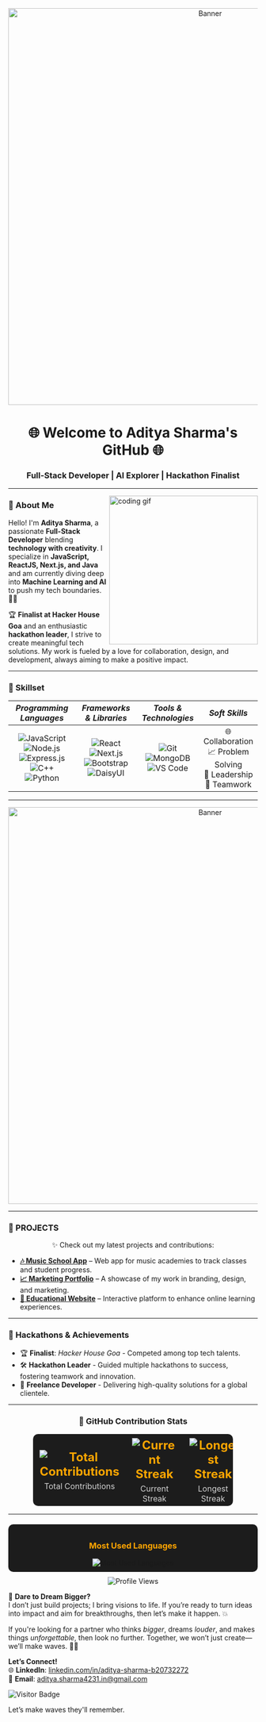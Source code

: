 
<div align="center">
  <img src="https://mir-s3-cdn-cf.behance.net/project_modules/max_1200/79731568097599.5b50bca477735.jpg" alt="Banner" width="800"/>
</div>

<h1 align="center">🌐 Welcome to Aditya Sharma's GitHub 🌐</h1>
<h3 align="center">Full-Stack Developer | AI Explorer | Hackathon Finalist</h3>



---

<img align="right" src="https://cdn.dribbble.com/users/720825/screenshots/3253310/slim-jim-_dribbble_-_800x600_.gif" width="300" alt="coding gif" />

### 👋 About Me

Hello! I'm **Aditya Sharma**, a passionate **Full-Stack Developer** blending **technology with creativity**. I specialize in **JavaScript, ReactJS, Next.js, and Java** and am currently diving deep into **Machine Learning and AI** to push my tech boundaries. 🧑‍💻 

🏆 **Finalist at Hacker House Goa** and an enthusiastic **hackathon leader**, I strive to create meaningful tech solutions. My work is fueled by a love for collaboration, design, and development, always aiming to make a positive impact.

---

### 🚀 Skillset

<div align="center">

| *Programming Languages* | *Frameworks & Libraries* | *Tools & Technologies* | *Soft Skills* |
|:--------------------------:|:--------------------------:|:-------------------------:|:---------------:|
| ![JavaScript](https://img.shields.io/badge/-JavaScript-F7DF1E?style=for-the-badge&logo=javascript&logoColor=black) ![Node.js](https://img.shields.io/badge/-Node.js-339933?style=for-the-badge&logo=node.js&logoColor=white) ![Express.js](https://img.shields.io/badge/-Express.js-000000?style=for-the-badge&logo=express&logoColor=white) ![C++](https://img.shields.io/badge/-C++-00599C?style=for-the-badge&logo=cplusplus&logoColor=white) ![Python](https://img.shields.io/badge/-Python-3776AB?style=for-the-badge&logo=python&logoColor=white) | ![React](https://img.shields.io/badge/-React-61DAFB?style=for-the-badge&logo=react&logoColor=black) ![Next.js](https://img.shields.io/badge/-Next.js-000000?style=for-the-badge&logo=next.js&logoColor=white) ![Bootstrap](https://img.shields.io/badge/-Bootstrap-563D7C?style=for-the-badge&logo=bootstrap&logoColor=white) ![DaisyUI](https://img.shields.io/badge/-DaisyUI-3B82F6?style=for-the-badge&logoColor=white) | ![Git](https://img.shields.io/badge/-Git-F05032?style=for-the-badge&logo=git&logoColor=white) ![MongoDB](https://img.shields.io/badge/-MongoDB-47A248?style=for-the-badge&logo=mongodb&logoColor=white) ![VS Code](https://img.shields.io/badge/-VS%20Code-007ACC?style=for-the-badge&logo=visual-studio-code&logoColor=white) | 🌐 Collaboration <br> 📈 Problem Solving <br> 🎯 Leadership <br> 🤝 Teamwork |

</div>

---
<div align="center">
  <img src="https://user-images.githubusercontent.com/10498744/210012254-234538ff-d198-48aa-8964-37e6fd45d227.gif" alt="Banner" width="800"/>
</div>

---

### 📂 PROJECTS

<p align="center">✨ Check out my latest projects and contributions:</p>

- **[🎶 Music School App](https://github.com/AdityaSharma/music-school-app)** – Web app for music academies to track classes and student progress.
- **[📈 Marketing Portfolio](https://github.com/AdityaSharma/marketing-portfolio)** – A showcase of my work in branding, design, and marketing.
- **[📘 Educational Website](https://github.com/AdityaSharma/educational-website)** – Interactive platform to enhance online learning experiences.

---

### 📅 Hackathons & Achievements

- 🏆 **Finalist**: *Hacker House Goa* - Competed among top tech talents.
- 🛠️ **Hackathon Leader** - Guided multiple hackathons to success, fostering teamwork and innovation.
- 💼 **Freelance Developer** - Delivering high-quality solutions for a global clientele.

---
<div align="center">

### 🌟 GitHub Contribution Stats

<table style="border:none; background-color:#1c1c1c; color:white; width:80%; border-radius:10px;">
  <tr style="border:none;">
    <td align="center" width="33%">
      <h2 style="color:orange; margin:5px;">
        <img src="https://github-readme-stats.vercel.app/api?username=42aditya31&count_private=true&show_icons=true&hide_border=true&theme=dark#gh-dark-mode-only" alt="Total Contributions" />
      </h2>
      <p style="margin:0; color:lightgray;">Total Contributions</p>
    </td>
    <td align="center" width="33%">
      <h2 style="color:orange; margin:5px;">
        <img src="https://github-readme-streak-stats.herokuapp.com/?user=42aditya31&theme=dark&hide_border=true" alt="Current Streak" />
      </h2>
      <p style="margin:0; color:lightgray;">Current Streak</p>
    </td>
    <td align="center" width="33%">
      <h2 style="color:orange; margin:5px;">
        <img src="https://github-readme-stats.vercel.app/api?username=42aditya31&show_icons=true&count_private=true&theme=dark&hide_border=true&line_height=27" alt="Longest Streak" />
      </h2>
      <p style="margin:0; color:lightgray;">Longest Streak</p>
    </td>
  </tr>
</table>

---

<div align="center" style="margin-top:20px; background-color:#1c1c1c; border-radius:10px; padding:10px;">
  <h3 style="color:orange;">Most Used Languages</h3>
  <img src="https://github-readme-stats.vercel.app/api/top-langs/?username=42aditya31&layout=compact&theme=dark&hide_border=true" alt="Most Used Languages" />
</div>

<p align="center" style="margin-top:10px;">
  <img src="https://komarev.com/ghpvc/?username=42aditya31&color=orange" alt="Profile Views" />
</p>

</div>

🌌 **Dare to Dream Bigger?**  
I don’t just build projects; I bring visions to life. If you’re ready to turn ideas into impact and aim for breakthroughs, then let’s make it happen. 💥

If you're looking for a partner who thinks *bigger*, dreams *louder*, and makes things *unforgettable*, then look no further. Together, we won’t just create—we’ll make waves. 🌊🔥

**Let’s Connect!**  
🌐 **LinkedIn**: [linkedin.com/in/aditya-sharma-b20732272](https://linkedin.com/in/aditya-sharma-b20732272)  
📧 **Email**: aditya.sharma4231.in@gmail.com  

![Visitor Badge](https://visitor-badge.laobi.icu/badge?page_id=AdityaSharma.profile)  

Let’s make waves they'll remember.
